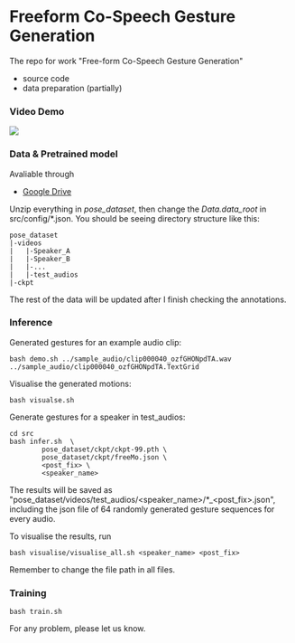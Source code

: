 # Freeform Co-Speech Gesture Generation

The repo for work "Free-form Co-Speech Gesture Generation"

- source code 
- data preparation (partially)

### Video Demo
[![](https://res.cloudinary.com/marcomontalbano/image/upload/v1639640143/video_to_markdown/images/youtube--Wb5VYqKX_x0-c05b58ac6eb4c4700831b2b3070cd403.jpg)](https://youtu.be/Wb5VYqKX_x0 "")

### Data & Pretrained model
Avaliable through 
- [Google Drive](https://drive.google.com/drive/folders/1v8_4agLNM2jmRuSKnflkdbEcKWZkdtka?usp=sharing)

<!-- - [Baidu Yun](https://pan.baidu.com/s/18aeNlFuUNHbavlJFeSMn-Q) 提取码: 1vji -->

Unzip everything in *pose_dataset*, then change the *Data.data_root* in src/config/*.json. You should be seeing directory structure like this:

    pose_dataset
    |-videos
    |   |-Speaker_A
    |   |-Speaker_B
    |   |-...
    |   |-test_audios
    |-ckpt

The rest of the data will be updated after I finish checking the annotations.

### Inference
Generated gestures for an example audio clip:

    bash demo.sh ../sample_audio/clip000040_ozfGHONpdTA.wav ../sample_audio/clip000040_ozfGHONpdTA.TextGrid

Visualise the generated motions:

    bash visualse.sh

Generate gestures for a speaker in test_audios:

    cd src
    bash infer.sh  \
            pose_dataset/ckpt/ckpt-99.pth \
            pose_dataset/ckpt/freeMo.json \
            <post_fix> \
            <speaker_name>

The results will be saved as "pose_dataset/videos/test_audios/<speaker_name>/*_<post_fix>.json", including the json file of 64 randomly generated gesture sequences for every audio. 

To visualise the results, run

    bash visualise/visualise_all.sh <speaker_name> <post_fix>

Remember to change the file path in all files.

### Training
    
    bash train.sh

For any problem, please let us know.
